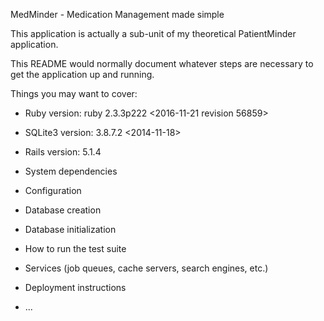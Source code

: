 MedMinder - Medication Management made simple

This application is actually a sub-unit of my theoretical PatientMinder application.



This README would normally document whatever steps are necessary to get the
application up and running.

Things you may want to cover:

* Ruby version: ruby 2.3.3p222 <2016-11-21 revision 56859>
* SQLite3 version: 3.8.7.2 <2014-11-18>
* Rails version: 5.1.4

* System dependencies

* Configuration

* Database creation

* Database initialization

* How to run the test suite

* Services (job queues, cache servers, search engines, etc.)

* Deployment instructions

* ...
